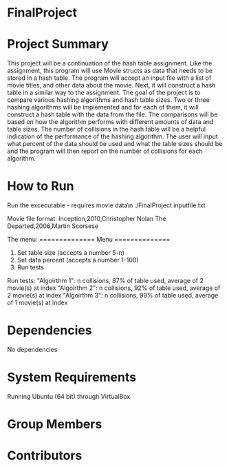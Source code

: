 # FinalProject

# Project Summary
This project will be a continuation of the hash table assignment. Like the assignment, this program will use Movie structs as data that needs to be stored in a hash table. The program will accept an input file with a list of movie titles, and other data about the movie. Next, it will construct a hash table in a similar way to the assignment. The goal of the project is to compare various hashing algorithms and hash table sizes. Two or three hashing algorithms will be implemented and for each of them, it will construct a hash table with the data from the file. The comparisons will be based on how the algorithm performs with different amounts of data and table sizes. The number of collisions in the hash table will be a helpful indication of the performance of the hashing algorithm. The user will input what percent of the data should be used and what the table sizes should be and the program will then report on the number of collisions for each algorithm.

# How to Run
Run the excecutable - requires movie data\n
    ./FinalProject inputfile.txt

Movie file format:
    Inception,2010,Christopher Nolan
    The Departed,2006,Martin Scorsese

The menu:
============== Menu ==============
1. Set table size   (accepts a number 5-n)
2. Set data percent (accepts a number 1-100)
3. Run tests

Run tests:
    "Algoirthm 1": n collisions, 87% of table used, average of 2 movie(s) at index
    "Algoirthm 2": n collisions, 92% of table used, average of 2 movie(s) at index
    "Algoirthm 3": n collisions, 99% of table used, average of 1 movie(s) at index
    
# Dependencies
No dependencies

# System Requirements
Running Ubuntu (64 bit) through VirtualBox

# Group Members
# Contributors
